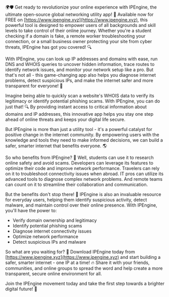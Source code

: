 🌍🛡️ Get ready to revolutionize your online experience with IPEngine, the ultimate open-source global networking utility app! 🚀 Available now for FREE on [https://www.ipengine.xyz](https://www.ipengine.xyz), this powerful tool is designed to empower users of all backgrounds and skill levels to take control of their online journey. Whether you're a student checking if a domain is fake, a remote worker troubleshooting your connection, or a small business owner protecting your site from cyber threats, IPEngine has got you covered! 🔍

With IPEngine, you can look up IP addresses and domains with ease, run DNS and WHOIS queries to uncover hidden information, trace routes to identify network issues, and monitor your network setup like a pro. But that's not all - this game-changing app also helps you diagnose internet problems, detect suspicious IPs, and make the internet safer and more transparent for everyone! 📡

Imagine being able to quickly scan a website's WHOIS data to verify its legitimacy or identify potential phishing scams. With IPEngine, you can do just that! 🔍 By providing instant access to critical information about domains and IP addresses, this innovative app helps you stay one step ahead of online threats and keeps your digital life secure.

But IPEngine is more than just a utility tool - it's a powerful catalyst for positive change in the internet community. By empowering users with the knowledge and tools they need to make informed decisions, we can build a safer, smarter internet that benefits everyone. 🌎

So who benefits from IPEngine? 🤔 Well, students can use it to research online safety and avoid scams. Developers can leverage its features to optimize their code and improve network performance. Travelers can rely on it to troubleshoot connectivity issues when abroad. IT pros can utilize its advanced tools to diagnose complex network problems. And remote teams can count on it to streamline their collaboration and communication.

But the benefits don't stop there! 🚀 IPEngine is also an invaluable resource for everyday users, helping them identify suspicious activity, detect malware, and maintain control over their online presence. With IPEngine, you'll have the power to:

* Verify domain ownership and legitimacy
* Identify potential phishing scams
* Diagnose internet connectivity issues
* Optimize network performance
* Detect suspicious IPs and malware

So what are you waiting for? 🚀 Download IPEngine today from [https://www.ipengine.xyz](https://www.ipengine.xyz) and start building a safer, smarter internet - one IP at a time! 🔥 Share it with your friends, communities, and online groups to spread the word and help create a more transparent, secure online environment for all.

Join the IPEngine movement today and take the first step towards a brighter digital future! 🌟
